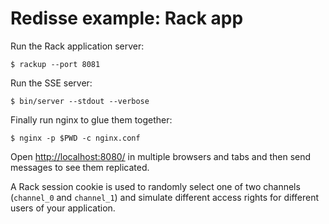 # Redisse example: Rack app

Run the Rack application server:

    $ rackup --port 8081

Run the SSE server:

    $ bin/server --stdout --verbose

Finally run nginx to glue them together:

    $ nginx -p $PWD -c nginx.conf

Open [http://localhost:8080/](http://localhost:8080/) in multiple browsers and
tabs and then send messages to see them replicated.

A Rack session cookie is used to randomly select one of two channels
(`channel_0` and `channel_1`) and simulate different access rights for
different users of your application.
